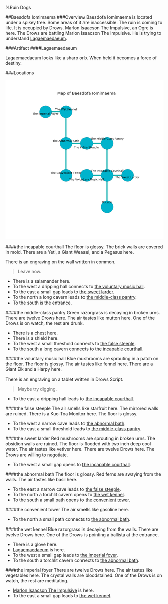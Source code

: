 %Ruin Dogs

##Baesdofa Iomimaema
###Overview
Baesdofa Iomimaema is located under a spikey tree. Some areas of it are inaccessible. The ruin is coming to life. It is occupied by Drows. <a name="Marlon-Isaacson-The-Impulsive"></a>Marlon Isaacson The Impulsive, an Ogre is here. The Drows are battling Marlon Isaacson The Impulsive. He  is trying to understand [Lagaemaedaeum](#Lagaemaedaeum). 



###Artifact
####<a name="Lagaemaedaeum"></a>Lagaemaedaeum


Lagaemaedaeum looks like a sharp orb. When held it becomes a force of destiny. 





###Locations


![](../v2/images/Baesdofa-Iomimaema.png)

####<a name="the-incapable-courthall"></a>the incapable courthall
The floor is glossy. The brick walls are covered in mold. There are a Yeti, a Giant Weasel, and a Pegasus here. 

There is an engraving on the wall written in common. 

> Leave now.
>


* There is a salamander here.
* To the west a dripping hall connects to [the voluntary music hall](#the-voluntary-music-hall).
* To the east a small gap leads to [the sweet larder](#the-sweet-larder).
* To the north a long cavern leads to [the middle-class pantry](#the-middle-class-pantry).
* To the south is the entrance.


####<a name="the-middle-class-pantry"></a>the middle-class pantry
Green razorgrass is decaying in broken urns. There are twelve Drows here. The air tastes like mutton here. One of the Drows is on watch, the rest are drunk. 



* There is a chest here.
* There is a shield here.
* To the west a small threshold connects to [the false steeple](#the-false-steeple).
* To the south a long cavern connects to [the incapable courthall](#the-incapable-courthall).


####<a name="the-voluntary-music-hall"></a>the voluntary music hall
Blue mushrooms are sprouting in a patch on the floor. The floor is glossy. The air tastes like fennel here. There are a Giant Elk and a Harpy here. 

There is an engraving on a tablet written in Drows Script. 

> Maybe try digging.
>


* To the east a dripping hall leads to [the incapable courthall](#the-incapable-courthall).


####<a name="the-false-steeple"></a>the false steeple
The air smells like starfruit here. The mirrored walls are ruined. There is a Kuo-Toa Monitor here. The floor is glossy. 



* To the west a narrow cave leads to [the abnormal bath](#the-abnormal-bath).
* To the east a small threshold leads to [the middle-class pantry](#the-middle-class-pantry).


####<a name="the-sweet-larder"></a>the sweet larder
Red mushrooms are sprouting in broken urns. The obsidion walls are ruined. The floor is flooded with two inch deep cool water. The air tastes like vetiver here. There are twelve Drows here. The Drows are willing to negotiate. 



* To the west a small gap opens to [the incapable courthall](#the-incapable-courthall).


####<a name="the-abnormal-bath"></a>the abnormal bath
The floor is glossy. Red ferns are swaying from the walls. The air tastes like basil here. 



* To the east a narrow cave leads to [the false steeple](#the-false-steeple).
* To the north a torchlit cavern opens to [the wet kennel](#the-wet-kennel).
* To the south a small path opens to [the convenient tower](#the-convenient-tower).


####<a name="the-convenient-tower"></a>the convenient tower
The air smells like gasoline here. 



* To the north a small path connects to [the abnormal bath](#the-abnormal-bath).


####<a name="the-wet-kennel"></a>the wet kennel
Blue razorgrass is decaying from the walls. There are twelve Drows here. One of the Drows is pointing a ballista at the entrance. 



* There is a glove here.
* [Lagaemaedaeum](#Lagaemaedaeum) is here.
* To the west a small gap leads to [the imperial foyer](#the-imperial-foyer).
* To the south a torchlit cavern connects to [the abnormal bath](#the-abnormal-bath).


####<a name="the-imperial-foyer"></a>the imperial foyer
There are twelve Drows here. The air tastes like vegetables here. The crystal walls are bloodstained. One of the Drows is on watch, the rest are meditating. 



* [Marlon Isaacson The Impulsive](#Marlon-Isaacson-The-Impulsive) is here.
* To the east a small gap leads to [the wet kennel](#the-wet-kennel).


